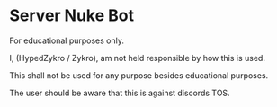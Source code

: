 # Server Nuke Bot
 For educational purposes only.
 
 I, (HypedZykro / Zykro), am not held responsible by how this is used.
 
 This shall not be used for any purpose besides educational purposes.
 
 The user should be aware that this is against discords TOS.
